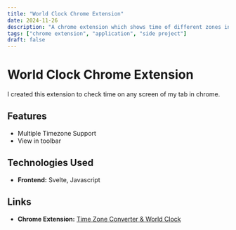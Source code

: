 ```yaml
---
title: "World Clock Chrome Extension"
date: 2024-11-26
description: "A chrome extension which shows time of different zones in toolbar in every tab"
tags: ["chrome extension", "application", "side project"]
draft: false
---
```


# World Clock Chrome Extension

I created this extension to check time on any screen of my tab in chrome.

## Features

- Multiple Timezone Support
- View in toolbar

## Technologies Used

- **Frontend:** Svelte, Javascript

## Links

- **Chrome Extension:** [Time Zone Converter & World Clock](https://chromewebstore.google.com/detail/time-zone-converter-world/eljjikklkiamilkfakodpjdablkcgidh?hl=en)
